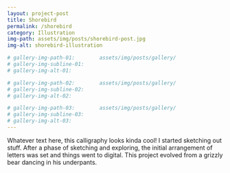 ```yaml
---
layout: project-post
title: Shorebird
permalink: /shorebird
category: Illustration
img-path: assets/img/posts/shorebird-post.jpg
img-alt: shorebird-illustration

# gallery-img-path-01:        assets/img/posts/gallery/
# gallery-img-subline-01:     
# gallery-img-alt-01:         

# gallery-img-path-02:        assets/img/posts/gallery/
# gallery-img-subline-02:     
# gallery-img-alt-02:         

# gallery-img-path-03:        assets/img/posts/gallery/
# gallery-img-subline-03:     
# gallery-img-alt-03:       
---
```


Whatever text here, this calligraphy looks kinda cool! I started sketching out stuff. After a phase of sketching and exploring, the initial arrangement of letters was set and things went to digital. This project evolved from a grizzly bear dancing in his underpants.